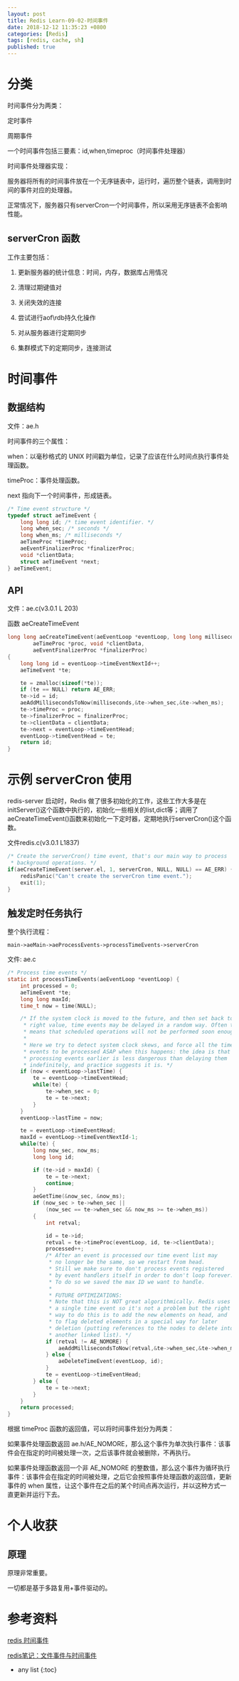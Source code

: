 ```yaml
---
layout: post
title: Redis Learn-09-02-时间事件
date: 2018-12-12 11:35:23 +0800
categories: [Redis]
tags: [redis, cache, sh]
published: true
---
```



# 分类

时间事件分为两类：

定时事件

周期事件

一个时间事件包括三要素：id,when,timeproc（时间事件处理器）

时间事件处理器实现：

服务器将所有的时间事件放在一个无序链表中，运行时，遍历整个链表，调用到时间的事件对应的处理器。

正常情况下，服务器只有serverCron一个时间事件，所以采用无序链表不会影响性能。

## serverCron 函数

工作主要包括：

1. 更新服务器的统计信息：时间，内存，数据库占用情况

2. 清理过期键值对

3. 关闭失效的连接

4. 尝试进行aof\rdb持久化操作

5. 对从服务器进行定期同步

6. 集群模式下的定期同步，连接测试

# 时间事件

## 数据结构

文件：ae.h

时间事件的三个属性：

when：以毫秒格式的 UNIX 时间戳为单位，记录了应该在什么时间点执行事件处理函数。

timeProc：事件处理函数。

next 指向下一个时间事件，形成链表。

```c
/* Time event structure */
typedef struct aeTimeEvent {
    long long id; /* time event identifier. */
    long when_sec; /* seconds */
    long when_ms; /* milliseconds */
    aeTimeProc *timeProc;
    aeEventFinalizerProc *finalizerProc;
    void *clientData;
    struct aeTimeEvent *next;
} aeTimeEvent;
```

## API

文件：ae.c(v3.0.1 L 203) 

函数 aeCreateTimeEvent

```c
long long aeCreateTimeEvent(aeEventLoop *eventLoop, long long milliseconds,
        aeTimeProc *proc, void *clientData,
        aeEventFinalizerProc *finalizerProc)
{
    long long id = eventLoop->timeEventNextId++;
    aeTimeEvent *te;

    te = zmalloc(sizeof(*te));
    if (te == NULL) return AE_ERR;
    te->id = id;
    aeAddMillisecondsToNow(milliseconds,&te->when_sec,&te->when_ms);
    te->timeProc = proc;
    te->finalizerProc = finalizerProc;
    te->clientData = clientData;
    te->next = eventLoop->timeEventHead;
    eventLoop->timeEventHead = te;
    return id;
}
```

# 示例 serverCron 使用

redis-server 启动时，Redis 做了很多初始化的工作，这些工作大多是在initServer()这个函数中执行的，初始化一些相关的list,dict等；调用了aeCreateTimeEvent()函数来初始化一下定时器，定期地执行serverCron()这个函数。

文件redis.c(v3.0.1 L1837)

```c
/* Create the serverCron() time event, that's our main way to process
 * background operations. */
if(aeCreateTimeEvent(server.el, 1, serverCron, NULL, NULL) == AE_ERR) {
    redisPanic("Can't create the serverCron time event.");
    exit(1);
}
```

## 触发定时任务执行

整个执行流程： 

```
main->aeMain->aeProcessEvents->processTimeEvents->serverCron
```

文件: ae.c

```c
/* Process time events */
static int processTimeEvents(aeEventLoop *eventLoop) {
    int processed = 0;
    aeTimeEvent *te;
    long long maxId;
    time_t now = time(NULL);

    /* If the system clock is moved to the future, and then set back to the
     * right value, time events may be delayed in a random way. Often this
     * means that scheduled operations will not be performed soon enough.
     *
     * Here we try to detect system clock skews, and force all the time
     * events to be processed ASAP when this happens: the idea is that
     * processing events earlier is less dangerous than delaying them
     * indefinitely, and practice suggests it is. */
    if (now < eventLoop->lastTime) {
        te = eventLoop->timeEventHead;
        while(te) {
            te->when_sec = 0;
            te = te->next;
        }
    }
    eventLoop->lastTime = now;

    te = eventLoop->timeEventHead;
    maxId = eventLoop->timeEventNextId-1;
    while(te) {
        long now_sec, now_ms;
        long long id;

        if (te->id > maxId) {
            te = te->next;
            continue;
        }
        aeGetTime(&now_sec, &now_ms);
        if (now_sec > te->when_sec ||
            (now_sec == te->when_sec && now_ms >= te->when_ms))
        {
            int retval;

            id = te->id;
            retval = te->timeProc(eventLoop, id, te->clientData);
            processed++;
            /* After an event is processed our time event list may
             * no longer be the same, so we restart from head.
             * Still we make sure to don't process events registered
             * by event handlers itself in order to don't loop forever.
             * To do so we saved the max ID we want to handle.
             *
             * FUTURE OPTIMIZATIONS:
             * Note that this is NOT great algorithmically. Redis uses
             * a single time event so it's not a problem but the right
             * way to do this is to add the new elements on head, and
             * to flag deleted elements in a special way for later
             * deletion (putting references to the nodes to delete into
             * another linked list). */
            if (retval != AE_NOMORE) {
                aeAddMillisecondsToNow(retval,&te->when_sec,&te->when_ms);
            } else {
                aeDeleteTimeEvent(eventLoop, id);
            }
            te = eventLoop->timeEventHead;
        } else {
            te = te->next;
        }
    }
    return processed;
}
```

根据 timeProc 函数的返回值，可以将时间事件划分为两类：

如果事件处理函数返回 ae.h/AE_NOMORE，那么这个事件为单次执行事件：该事件会在指定的时间被处理一次，之后该事件就会被删除，不再执行。

如果事件处理函数返回一个非 AE_NOMORE 的整数值，那么这个事件为循环执行事件：该事件会在指定的时间被处理，之后它会按照事件处理函数的返回值，更新事件的 when 属性，让这个事件在之后的某个时间点再次运行，并以这种方式一直更新并运行下去。

# 个人收获

## 原理

原理非常重要。

一切都是基于多路复用+事件驱动的。


# 参考资料

[redis 时间事件](https://blog.csdn.net/huyangyamin/article/details/46895453)

[redis笔记：文件事件与时间事件](https://www.imooc.com/article/264934)

* any list
{:toc}